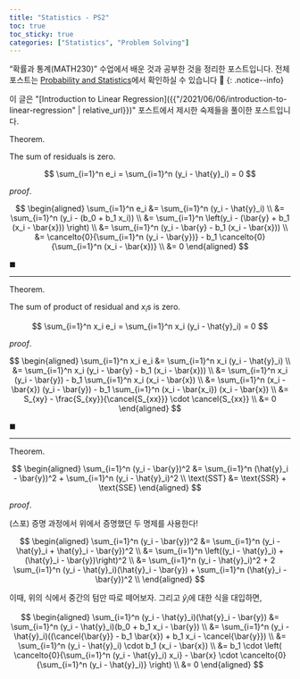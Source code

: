 ```yaml
---
title: "Statistics - PS2"
toc: true
toc_sticky: true
categories: ["Statistics", "Problem Solving"]
---
```


“확률과 통계(MATH230)” 수업에서 배운 것과 공부한 것을 정리한 포스트입니다. 전체 포스트는 [Probability and Statistics](https://bluehorn07.github.io/categories/probability-and-statistics)에서 확인하실 수 있습니다 🎲
{: .notice--info}

이 글은 "[Introduction to Linear Regression]({{"/2021/06/06/introduction-to-linear-regression" | relative_url}})" 포스트에서 제시한 숙제들을 풀이한 포스트입니다.

<div class="notice" markdown="1">

<span class="statement-title">Theorem.</span><br>

The sum of residuals is zero.

$$
\sum_{i=1}^n e_i = \sum_{i=1}^n (y_i - \hat{y}_i) = 0
$$


</div>

<div class="notice" markdown="1">

<span class="statement-title">*proof*.</span><br>

$$
\begin{aligned}
\sum_{i=1}^n e_i
&= \sum_{i=1}^n (y_i - \hat{y}_i) \\
&= \sum_{i=1}^n (y_i - (b_0 + b_1 x_i)) \\
&= \sum_{i=1}^n \left(y_i - (\bar{y} + b_1 (x_i - \bar{x})) \right) \\
&= \sum_{i=1}^n (y_i - \bar{y} - b_1 (x_i - \bar{x})) \\
&= \cancelto{0}{\sum_{i=1}^n (y_i - \bar{y})} - b_1 \cancelto{0}{\sum_{i=1}^n (x_i - \bar{x})} \\
&= 0
\end{aligned}
$$

$\blacksquare$

</div>

<hr/>

<div class="notice" markdown="1">

<span class="statement-title">Theorem.</span><br>

The sum of product of residual and $x_i$s is zero.

$$
\sum_{i=1}^n x_i e_i = \sum_{i=1}^n x_i (y_i - \hat{y}_i) = 0
$$


</div>

<div class="notice" markdown="1">

<span class="statement-title">*proof*.</span><br>

$$
\begin{aligned}
\sum_{i=1}^n x_i e_i
&= \sum_{i=1}^n x_i (y_i - \hat{y}_i) \\
&= \sum_{i=1}^n x_i (y_i - \bar{y} - b_1 (x_i - \bar{x})) \\
&= \sum_{i=1}^n x_i (y_i - \bar{y}) - b_1 \sum_{i=1}^n x_i (x_i - \bar{x}) \\
&= \sum_{i=1}^n (x_i - \bar{x}) (y_i - \bar{y}) - b_1 \sum_{i=1}^n (x_i - \bar{x_i}) (x_i - \bar{x}) \\
&= S_{xy} - \frac{S_{xy}}{\cancel{S_{xx}}} \cdot \cancel{S_{xx}} \\
&= 0
\end{aligned}
$$

$\blacksquare$

</div>

<hr/>

<div class="notice" markdown="1">

<span class="statement-title">Theorem.</span><br>

$$
\begin{aligned}
\sum_{i=1}^n (y_i - \bar{y})^2 &= \sum_{i=1}^n (\hat{y}_i - \bar{y})^2 + \sum_{i=1}^n (y_i - \hat{y}_i)^2 \\
\text{SST} &= \text{SSR} + \text{SSE}
\end{aligned}
$$

</div>

<div class="notice" markdown="1">

<span class="statement-title">*proof*.</span><br>

(스포) 증명 과정에서 위에서 증명했던 두 명제를 사용한다!

$$
\begin{aligned}
\sum_{i=1}^n (y_i - \bar{y})^2
&= \sum_{i=1}^n (y_i - \hat{y}_i + \hat{y}_i - \bar{y})^2 \\
&= \sum_{i=1}^n \left((y_i - \hat{y}_i) + (\hat{y}_i - \bar{y})\right)^2 \\
&= \sum_{i=1}^n (y_i - \hat{y}_i)^2 + 2 \sum_{i=1}^n (y_i - \hat{y}_i)(\hat{y}_i - \bar{y}) + \sum_{i=1}^n (\hat{y}_i - \bar{y})^2 \\
\end{aligned}
$$

이때, 위의 식에서 중간의 텀만 따로 떼어보자. 그리고 $\hat{y}_i$에 대한 식을 대입하면,

$$
\begin{aligned}
\sum_{i=1}^n (y_i - \hat{y}_i)(\hat{y}_i - \bar{y})
&= \sum_{i=1}^n (y_i - \hat{y}_i)(b_0 + b_1 x_i - \bar{y}) \\
&= \sum_{i=1}^n (y_i - \hat{y}_i)((\cancel{\bar{y}} - b_1 \bar{x}) + b_1 x_i - \cancel{\bar{y}}) \\
&= \sum_{i=1}^n (y_i - \hat{y}_i) \cdot b_1 (x_i - \bar{x}) \\
&= b_1 \cdot \left( \cancelto{0}{\sum_{i=1}^n (y_i - \hat{y}_i) x_i} - \bar{x} \cdot \cancelto{0}{\sum_{i=1}^n (y_i - \hat{y}_i)} \right) \\
&= 0
\end{aligned}
$$

</div>